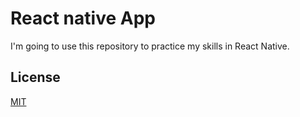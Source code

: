 # React native App

I'm going to use this repository to practice my skills in React Native.

## License

[MIT](https://choosealicense.com/licenses/mit/)
